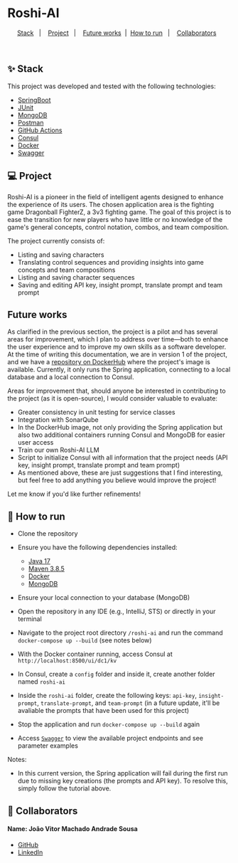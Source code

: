 # Roshi-AI
<p align="center">
  <a href="#-stack">Stack</a>&nbsp;&nbsp;&nbsp;|&nbsp;&nbsp;&nbsp;
  <a href="#-project">Project</a>&nbsp;&nbsp;&nbsp;|&nbsp;&nbsp;&nbsp;
  <a href="#future-works">Future works</a>&nbsp;&nbsp;|&nbsp;
  <a href="#-how-to-run">How to run</a>&nbsp;&nbsp;&nbsp;|&nbsp;&nbsp;&nbsp;
  <a href="#-collaborators">Collaborators</a>&nbsp;&nbsp;&nbsp;
</p>

<br>

## ✨ Stack

This project was developed and tested with the following technologies:

- [SpringBoot](https://spring.io/projects/spring-boot)
- [JUnit](https://junit.org/junit5/)
- [MongoDB](https://www.mongodb.com)
- [Postman](https://www.postman.com/)
- [GitHub Actions](https://docs.github.com/en/actions)
- [Consul](https://developer.hashicorp.com/consul/api-docs)
- [Docker](https://docs.docker.com)
- [Swagger](https://swagger.io)


## 💻 Project

Roshi-AI is a pioneer in the field of intelligent agents designed to enhance the experience of its users. The chosen application area is the fighting game Dragonball FighterZ, a 3v3 fighting game. The goal of this project is to ease the transition for new players who have little or no knowledge of the game's general concepts, control notation, combos, and team composition.

The project currently consists of:

- Listing and saving characters
- Translating control sequences and providing insights into game concepts and team compositions
- Listing and saving character sequences
- Saving and editing API key, insight prompt, translate prompt and team prompt


## Future works

As clarified in the previous section, the project is a pilot and has several areas for improvement, which I plan to address over time—both to enhance the user experience and to improve my own skills as a software developer. At the time of writing this documentation, we are in version 1 of the project, and we have a [repository on DockerHub](https://hub.docker.com/repository/docker/joovitm/roshi-ai/general) where the project's image is available. Currently, it only runs the Spring application, connecting to a local database and a local connection to Consul.

Areas for improvement that, should anyone be interested in contributing to the project (as it is open-source), I would consider valuable to evaluate:

- Greater consistency in unit testing for service classes
- Integration with SonarQube
- In the DockerHub image, not only providing the Spring application but also two additional containers running Consul and MongoDB for easier user access
- Train our own Roshi-AI LLM
- Script to initialize Consul with all information that the project needs (API key, insight prompt, translate prompt and team prompt)
- As mentioned above, these are just suggestions that I find interesting, but feel free to add anything you believe would improve the project!

Let me know if you'd like further refinements!


## 🚀 How to run

- Clone the repository
- Ensure you have the following dependencies installed:
   - [Java 17](https://www.oracle.com/java/technologies/javase/jdk17-archive-downloads.html)
   - [Maven 3.8.5](https://maven.apache.org/docs/3.8.5/release-notes.html)
   - [Docker](https://docs.docker.com)
   - [MongoDB](https://www.mongodb.com)

- Ensure your local connection to your database (MongoDB)
- Open the repository in any IDE (e.g., IntelliJ, STS) or directly in your terminal
- Navigate to the project root directory `/roshi-ai` and run the command `docker-compose up --build` (see notes below)
- With the Docker container running, access Consul at `http://localhost:8500/ui/dc1/kv`
- In Consul, create a `config` folder and inside it, create another folder named `roshi-ai`
- Inside the `roshi-ai` folder, create the following keys: `api-key`, `insight-prompt`, `translate-prompt`, and `team-prompt` (in a future update, it'll be avaliable the prompts that have been used for this project)
- Stop the application and run `docker-compose up --build` again
- Access [`Swagger`](http://localhost:8080/swagger-ui/index.html) to view the available project endpoints and see parameter examples

Notes:

- In this current version, the Spring application will fail during the first run due to missing key creations (the prompts and API key). To resolve this, simply follow the tutorial above.

## 👷 Collaborators

#### Name: João Vitor Machado Andrade Sousa
- [GitHub](https://github.com/joovitor12)
- [LinkedIn](https://www.linkedin.com/in/jo%C3%A3o-vitor-machado-b23a7820b/)
